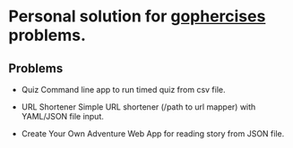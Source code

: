 # Personal solution for [gophercises](https://gophercises.com) problems.

## Problems

- Quiz
Command line app to run timed quiz from csv file.

- URL Shortener
Simple URL shortener (/path to url mapper) with YAML/JSON file input.

- Create Your Own Adventure
Web App for reading story from JSON file.
